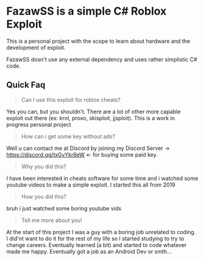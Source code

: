 # FazawSS is a simple C# Roblox Exploit

This is a personal project with the scope to learn about hardware and the development of exploit.

FazawSS dosn't use any external dependency and uses rather simplistic C# code.

## Quick Faq

> Can I use this exploit for roblox cheats?

Yes you can, but you shouldn't. There are a lot of other more capable exploit out there (ex: krnl, proxo, skisploit, jjsploit). This is a work in progress personal project

> How can i get some key without ads?

Well u can contact me at Discord by joining my Discord Server -> https://discord.gg/txGvYkr8eW <- for buying some paid key.

> Why you did this?

I have been interested in cheats software for some time and i watched some youtube videos to make a simple exploit. I started this all from 2019

> How you did this?

bruh i just watched some boring youtube vids

> Tell me more about you!

At the start of this project I was a guy with a boring job unrelated to coding. I did'nt want to do it for the rest of my life so I started studying to try to change careers. Eventually learned (a bit) and started to code whatever made me happy. Eventually got a job as an Android Dev or smth...
